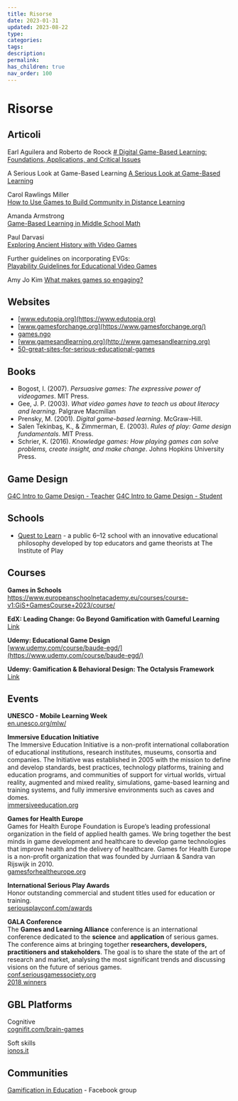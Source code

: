 ```yaml
---
title: Risorse
date: 2023-01-31
updated: 2023-08-22
type: 
categories: 
tags: 
description: 
permalink: 
has_children: true
nav_order: 100
---
```

# Risorse

## Articoli

Earl Aguilera and Roberto de Roock
[# Digital Game-Based Learning: Foundations, Applications, and Critical Issues](https://oxfordre.com/education/view/10.1093/acrefore/9780190264093.001.0001/acrefore-9780190264093-e-1438#acrefore-9780190264093-e-1438-div2-16)

A Serious Look at Game-Based Learning
[A Serious Look at Game-Based Learning](https://www.edsurge.com/news/2022-10-25-a-serious-look-at-game-based-learning)

Carol Rawlings Miller  
[How to Use Games to Build Community in Distance Learning](https://www.edutopia.org/article/how-use-games-build-community-distance-learning)

Amanda Armstrong  
[Game-Based Learning in Middle School Math ](https://www.edutopia.org/article/game-based-learning-middle-school-math)

Paul Darvasi  
[Exploring Ancient History with Video Games](https://www.edutopia.org/article/exploring-ancient-history-video-games)

Further guidelines on incorporating EVGs:   
[Playability Guidelines for Educational Video Games](https://www.researchgate.net/publication/273210149_Playability_Guidelines_for_Educational_Video_Games)

Amy Jo Kim
[What makes games so engaging?](https://amyjokim.medium.com/what-makes-games-so-engaging-2a06ca3eadf1)

## Websites
- [www.edutopia.org](https://www.edutopia.org)
- [www.gamesforchange.org](https://www.gamesforchange.org/)
- [games.ngo](https://games.ngo/)
- [www.gamesandlearning.org](http://www.gamesandlearning.org)
- [50-great-sites-for-serious-educational-games](https://www.onlinecolleges.net/50-great-sites-for-serious-educational-games/)

## Books

- Bogost, I. (2007). _Persuasive games: The expressive power of videogames_. MIT Press.
- Gee, J. P. (2003). _What video games have to teach us about literacy and learning_. Palgrave Macmillan
- Prensky, M. (2001). _Digital game-based learning_. McGraw-Hill.
- Salen Tekinbaş, K., & Zimmerman, E. (2003). _Rules of play: Game design fundamentals_. MIT Press.
- Schrier, K. (2016). _Knowledge games: How playing games can solve problems, create insight, and make change_. Johns Hopkins University Press.

## Game Design
[G4C Intro to Game Design - Teacher](https://gamesforchange.org/studentchallenge/teachers-resources/)
[G4C Intro to Game Design - Student](https://gamesforchange.org/studentchallenge/student-resources/)

## Schools
- [Quest to Learn](https://www.q2l.org) - a public 6–12 school with an innovative educational philosophy developed by top educators and game theorists at The Institute of Play

## Courses

**Games in Schools** 
https://www.europeanschoolnetacademy.eu/courses/course-v1:GiS+GamesCourse+2023/course/

**EdX: Leading Change: Go Beyond Gamification with Gameful Learning**  
[Link](https://courses.edx.org/courses/course-v1:MichiganX+GL101x+3T2018/course/)

**Udemy: Educational Game Design**  
[www.udemy.com/course/baude-egd/](https://www.udemy.com/course/baude-egd/)

**Udemy: Gamification & Behavioral Design: The Octalysis Framework**  
[Link](https://www.udemy.com/course/gamification-behavioral-design-the-octalysis-framework/)

## Events

**UNESCO - Mobile Learning Week**  
[en.unesco.org/mlw/](https://en.unesco.org/mlw/)

**Immersive Education Initiative**  
The Immersive Education Initiative is a non-profit international collaboration of educational institutions, research institutes, museums, consortia and companies. The Initiative was established in 2005 with the mission to define and develop standards, best practices, technology platforms, training and education programs, and communities of support for virtual worlds, virtual reality, augmented and mixed reality, simulations, game-based learning and training systems, and fully immersive environments such as caves and domes.   
[immersiveeducation.org](https://immersiveeducation.org)

**Games for Health Europe**  
Games for Health Europe Foundation is Europe’s leading professional organization in the field of applied health games. We bring together the best minds in game development and healthcare to develop game technologies that improve health and the delivery of healthcare. Games for Health Europe is a non-profit organization that was founded by Jurriaan & Sandra van Rijswijk in 2010.  
[gamesforhealtheurope.org](https://www.gamesforhealtheurope.org)

**International Serious Play Awards**  
Honor outstanding commercial and student titles used for education or training.   
[seriousplayconf.com/awards](http://seriousplayconf.com/awards)

**GALA Conference**  
The **Games and Learning Alliance** conference is an international conference dedicated to the **science** and **application** of serious games.
The conference aims at bringing together **researchers, developers, practitioners and stakeholders**. The goal is to share the state of the art of research and market, analysing the most significant trends and discussing visions on the future of serious games.  
[conf.seriousgamessociety.org](https://conf.seriousgamessociety.org/)  
[2018 winners](https://conf.seriousgamessociety.org/compwinners2018/)

## GBL Platforms
Cognitive  
[cognifit.com/brain-games](https://www.cognifit.com/brain-games)

Soft skills  
[ionos.it](https://www.ionos.it/startupguide/produttivita/soft-skills/)

## Communities
[Gamification in Education](https://www.facebook.com/groups/466549617346987/) - Facebook group

